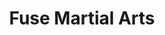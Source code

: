 ---
layout: work
title: Fuse Martial Arts
website: http://fusemartialarts.com/
meta: Placed in charge of designing and creating a Wordpress-backed website for Fuse Martial Arts in clinton Township, Michigan. Fuse Martial Arts wanted to avoid "MMA" and focus more on the more child-friendly area of martial arts in general. Some key items used include Wordpress custom fields to represent bar graphs on each martial art's website and the use of custom "Post" distribution on the coaches and classes pages.
class: fuse
type: example
img: fuse-martial-arts
tags: [Design, Custom WordPress Theme, Logo refinement, PHP, jQuery, HTML/CSS]
---